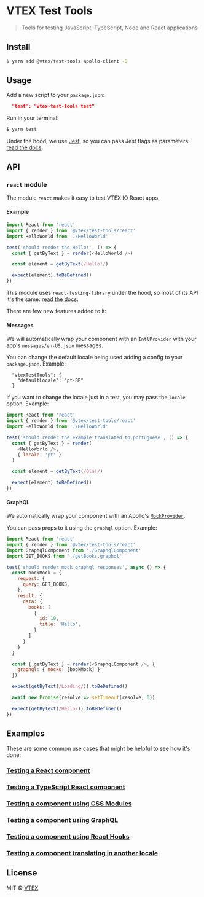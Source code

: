 # VTEX Test Tools

> Tools for testing JavaScript, TypeScript, Node and React applications

## Install

```sh
$ yarn add @vtex/test-tools apollo-client -D
```

## Usage

Add a new script to your `package.json`:

```json
  "test": "vtex-test-tools test"
```

Run in your terminal:

```sh
$ yarn test
```

Under the hood, we use [Jest](https://jestjs.io/), so you can pass Jest flags as parameters: [read the docs](https://jestjs.io/docs/en/cli.html).

## API

### `react` module

The module `react` makes it easy to test VTEX IO React apps.

#### Example

```js
import React from 'react'
import { render } from '@vtex/test-tools/react'
import HelloWorld from './HelloWorld'

test('should render the Hello!', () => {
  const { getByText } = render(<HelloWorld />)

  const element = getByText(/Hello!/)

  expect(element).toBeDefined()
})
```

This module uses `react-testing-library` under the hood, so most of its API it's the same: [read the docs](https://testing-library.com/docs/intro).

There are few new features added to it:

#### Messages

We will automatically wrap your component with an `IntlProvider` with your app's `messages/en-US.json` messages.

You can change the default locale being used adding a config to your `package.json`. Example:

```
  "vtexTestTools": {
    "defaultLocale": "pt-BR"
  }
```

If you want to change the locale just in a test, you may pass the `locale` option. Example:

```js
import React from 'react'
import { render } from '@vtex/test-tools/react'
import HelloWorld from './HelloWorld'

test('should render the example translated to portuguese', () => {
  const { getByText } = render(
    <HelloWorld />,
    { locale: 'pt' }
  )

  const element = getByText(/Olá!/)

  expect(element).toBeDefined()
})

```

#### GraphQL

We automatically wrap your component with an Apollo's [`MockProvider`](https://www.apollographql.com/docs/react/recipes/testing.html).

You can pass props to it using the `graphql` option. Example:

```js
import React from 'react'
import { render } from '@vtex/test-tools/react'
import GraphqlComponent from './GraphqlComponent'
import GET_BOOKS from './getBooks.graphql'

test('should render mock graphql responses', async () => {
  const bookMock = {
    request: {
      query: GET_BOOKS,
    },
    result: {
      data: {
        books: [
          {
            id: 10,
            title: 'Hello',
          }
        ]
      }
    }
  }

  const { getByText } = render(<GraphqlComponent />, {
    graphql: { mocks: [bookMock] }
  })

  expect(getByText(/Loading/)).toBeDefined()

  await new Promise(resolve => setTimeout(resolve, 0))

  expect(getByText(/Hello/)).toBeDefined()
})
```

## Examples

These are some common use cases that might be helpful to see how it's done:

### [Testing a React component](https://github.com/klzns/test-repo/blob/master/react/JsComponent.test.js)

### [Testing a TypeScript React component](https://github.com/klzns/test-repo/blob/master/react/TsComponent.test.tsx)

### [Testing a component using CSS Modules](https://github.com/klzns/test-repo/blob/master/react/CssComponent.test.js)

### [Testing a component using GraphQL](https://github.com/klzns/test-repo/blob/master/react/GraphqlComponent.test.js)

### [Testing a component using React Hooks](https://github.com/klzns/test-repo/blob/master/react/HooksComponent.test.js)

### [Testing a component translating in another locale](https://github.com/klzns/test-repo/blob/master/react/LocaleComponent.test.js)

## License

MIT © [VTEX](https://www.vtex.com)
